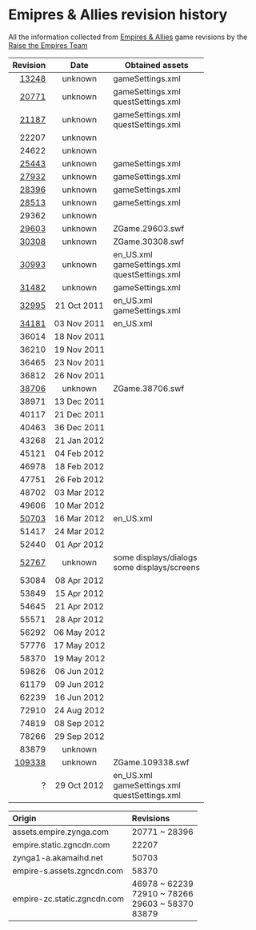 # Emipres & Allies revision history
All the information collected from [Empires &amp; Allies](https://empiresandallies.fandom.com/wiki/Empires_%26_Allies_Wiki/Main_2) game revisions by the [Raise the Empires Team](https://www.github.com/AcidCaos/raisetheempires/#readme)

| Revision               |    Date     | Obtained assets |
|-----------------------:|:-----------:|--------|
|  [13248](assets/13248) | unknown     | gameSettings.xml |
|  [20771](assets/20771) | unknown     | gameSettings.xml </br> questSettings.xml |
|  [21187](assets/21187) | unknown     | gameSettings.xml </br> questSettings.xml |
|  22207                 | unknown     | |
|  24622                 | unknown     | |
|  [25443](assets/25443) | unknown     | gameSettings.xml |
|  [27932](assets/27932) | unknown     | gameSettings.xml |
|  [28396](assets/28396) | unknown     | gameSettings.xml |
|  [28513](assets/28513) | unknown     | gameSettings.xml |
|  29362                 | unknown     | |
|  [29603](assets/29603) | unknown     | ZGame.29603.swf |
|  [30308](assets/30308) | unknown     | ZGame.30308.swf |
|  [30993](assets/30993) | unknown     | en_US.xml </br> gameSettings.xml </br> questSettings.xml |
|  [31482](assets/31482) | unknown     | gameSettings.xml |
|  [32995](assets/32995) | 21 Oct 2011 | en_US.xml </br> gameSettings.xml |
|  [34181](assets/34181) | 03 Nov 2011 | en_US.xml |
|  36014                 | 18 Nov 2011 | |
|  36210                 | 19 Nov 2011 | |
|  36465                 | 23 Nov 2011 | |
|  36812                 | 26 Nov 2011 | |
|  [38706](assets/38706) | unknown     | ZGame.38706.swf |
|  38971                 | 13 Dec 2011 | |
|  40117                 | 21 Dec 2011 | |
|  40463                 | 36 Dec 2011 | |
|  43268                 | 21 Jan 2012 | |
|  45121                 | 04 Feb 2012 | |
|  46978                 | 18 Feb 2012 | |
|  47751                 | 26 Feb 2012 | |
|  48702                 | 03 Mar 2012 | |
|  49606                 | 10 Mar 2012 | |
|  [50703](assets/50703) | 16 Mar 2012 | en_US.xml |
|  51417                 | 24 Mar 2012 | |
|  52440                 | 01 Apr 2012 | |
|  [52767](assets/52767) | unknown     | some displays/dialogs </br> some displays/screens |
|  53084                 | 08 Apr 2012 | |
|  53849                 | 15 Apr 2012 | |
|  54645                 | 21 Apr 2012 | |
|  55571                 | 28 Apr 2012 | |
|  56292                 | 06 May 2012 | |
|  57776                 | 17 May 2012 | |
|  58370                 | 19 May 2012 | |
|  59826                 | 06 Jun 2012 | |
|  61179                 | 09 Jun 2012 | |
|  62239                 | 16 Jun 2012 | |
|  72910                 | 24 Aug 2012 | |
|  74819                 | 08 Sep 2012 | |
|  78266                 | 29 Sep 2012 | |
|  83879                 | unknown     | |
| [109338](assets/109338)| unknown     | ZGame.109338.swf |
|    ?                   | 29 Oct 2012 | en_US.xml </br> gameSettings.xml </br> questSettings.xml |


| Origin               |  Revisions  |
|:---------------------|:-----------|
| assets.empire.zynga.com      |  20771 ~ 28396 |
| empire.static.zgncdn.com     |  22207 |
| zynga1-a.akamaihd.net        |  50703 |
| empire-s.assets.zgncdn.com   |  58370 |
| empire-zc.static.zgncdn.com  |  46978 ~ 62239 </br> 72910 ~ 78266 </br> 29603 ~ 58370 </br> 83879 |

